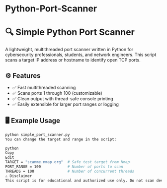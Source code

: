# Python-Port-Scanner
# 🔍 Simple Python Port Scanner

A lightweight, multithreaded port scanner written in Python for cybersecurity professionals, students, and network engineers. This script scans a target IP address or hostname to identify open TCP ports.

## ⚙️ Features

- ✅ Fast multithreaded scanning
- ✅ Scans ports 1 through 100 (customizable)
- ✅ Clean output with thread-safe console printing
- ✅ Easily extensible for larger port ranges or logging

## 🖥️ Example Usage

```bash
python simple_port_scanner.py
You can change the target and range in the script:

python
Copy
Edit
TARGET = "scanme.nmap.org"  # Safe test target from Nmap
PORT_RANGE = 100            # Number of ports to scan
THREADS = 100               # Number of concurrent threads
⚠️ Disclaimer
This script is for educational and authorized use only. Do not scan devices or networks without explicit permission. Unauthorized scanning may violate local laws and network policies.
